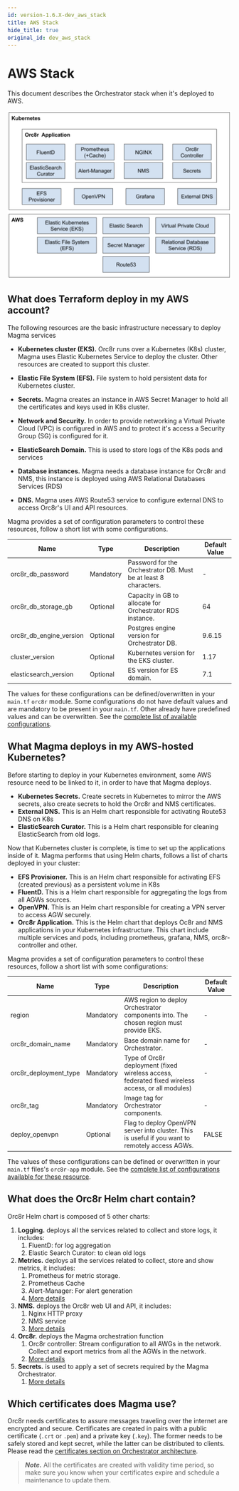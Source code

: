 ```yaml
---
id: version-1.6.X-dev_aws_stack
title: AWS Stack
hide_title: true
original_id: dev_aws_stack
---
```


# AWS Stack

This document describes the Orchestrator stack when it's deployed to AWS.

![orc8r_aws_stack](../../../../readmes/assets/orc8r/orc8r_aws_stack.png)

## What does Terraform deploy in my AWS account?

The following resources are the basic infrastructure necessary to deploy Magma services

* **Kubernetes cluster (EKS).** Orc8r runs over a Kubernetes (K8s) cluster, Magma uses Elastic Kubernetes Service to deploy the cluster. Other resources are created to support this cluster.
* **Elastic File System (EFS).** File system to hold persistent data for Kubernetes cluster.
* **Secrets.** Magma creates an instance in AWS Secret Manager to hold all the certificates and keys used in K8s cluster.
* **Network and Security.** In order to provide networking a Virtual Private Cloud (VPC) is configured in AWS and to protect it's access a Security Group (SG) is configured for it.

* **ElasticSearch Domain.** This is used to store logs of the K8s pods and services
* **Database instances.** Magma needs a database instance for Orc8r and NMS, this instance is deployed using AWS Relational Databases Services (RDS)
* **DNS.** Magma uses AWS Route53 service to configure external DNS to access Orc8r's UI and API resources.

Magma provides a set of configuration parameters to control these resources, follow a short list with some configurations.

|Name	|Type	|Description	|Default Value	|
|---	|---	|---	|---	|
|orc8r_db_password	|Mandatory	|Password for the Orchestrator DB. Must be at least 8 characters.	|-	|
|orc8r_db_storage_gb	|Optional	|Capacity in GB to allocate for Orchestrator RDS instance.	|64	|
|orc8r_db_engine_version	|Optional	|Postgres engine version for Orchestrator DB.	|9.6.15	|
|cluster_version	|Optional	|Kubernetes version for the EKS cluster.	|1.17	|
|elasticsearch_version	|Optional	|ES version for ES domain.	|7.1	|

The values for these configurations can be defined/overwritten in your `main.tf` `orc8r` module.
Some configurations do not have default values and are mandatory to be present in your `main.tf`.
Other already have predefined values and can be overwritten.
See the [complete list of available configurations](http://github.com/magma/magma/blob/master/orc8r/cloud/deploy/terraform/orc8r-aws/variables.tf).

## What Magma deploys in my AWS-hosted Kubernetes?


Before starting to deploy in your Kubernetes environment, some AWS resource need to be linked to it, in order to have that Magma deploys.

* **Kubernetes Secrets.** Create secrets in Kubernetes to mirror the AWS secrets, also create secrets to hold the Orc8r and NMS certificates.
* **External DNS.** This is an Helm chart responsible for activating Route53 DNS on K8s
* **ElasticSearch Curator.** This is a Helm chart responsible for cleaning ElasticSearch from old logs.


Now that Kubernetes cluster is complete, is time to set up the applications inside of it. Magma performs that using Helm charts, follows a list of charts deployed in your cluster:

* **EFS Provisioner.** This is an Helm chart responsible for activating EFS (created previous) as a persistent volume in K8s
* **FluentD.** This is a Helm chart responsible for aggregating the logs from all AGWs sources.
* **OpenVPN.** This is an Helm chart responsible for creating a VPN server to access AGW securely.
* **Orc8r Application.** This is the Helm chart that deploys Oc8r and NMS applications in your Kubernetes infrastructure. This chart include multiple services and pods, including prometheus, grafana, NMS, orc8r-controller and other.

Magma provides a set of configuration parameters to control these resources, follow a short list with some configurations:

|Name	|Type	|Description	|Default Value	|
|---	|---	|---	|---	|
|region	|Mandatory	|AWS region to deploy Orchestrator components into. The chosen region must provide EKS.	|-	|
|orc8r_domain_name	|Mandatory	|Base domain name for Orchestrator.	|-	|
|orc8r_deployment_type	|Mandatory	|Type of Orc8r deployment (fixed wireless access, federated fixed wireless access, or all modules)	|-	|
|orc8r_tag	|Mandatory	|Image tag for Orchestrator components.	|-	|
|deploy_openvpn	|Optional	|Flag to deploy OpenVPN server into cluster. This is useful if you want to remotely access AGWs.	|FALSE	|

The values of these configurations can be defined or overwritten in your `main.tf` files's `orc8r-app` module.
See the [complete list of configurations available for these resource](http://github.com/magma/magma/blob/master/orc8r/cloud/deploy/terraform/orc8r-helm-aws/variables.tf).

## What does the Orc8r Helm chart contain?


Orc8r Helm chart is composed of 5 other charts:

1. **Logging.** deploys all the services related to collect and store logs, it includes:
    1. FluentD: for log aggregation
    2. Elastic Search Curator: to clean old logs
2. **Metrics.** deploys all the services related to collect, store and show metrics, it includes:
    1. Prometheus for metric storage.
    2. Prometheus Cache
    3. Alert-Manager: For alert generation
    4. [More details](https://github.com/magma/magma/blob/master/orc8r/cloud/helm/orc8r/charts/metrics/README.md)
3. **NMS.** deploys the Orc8r web UI and API, it includes:
    1. Nginx HTTP proxy
    2. NMS service
    3. [More details](https://github.com/magma/magma/blob/master/orc8r/cloud/helm/orc8r/charts/nms/README.md)
4. **Orc8r.** deploys the Magma orchestration function
    1. Orc8r controller: Stream configuration to all AWGs in the network. Collect and export metrics from all the AGWs in the network.
    2. [More details](https://github.com/magma/magma/blob/master/orc8r/cloud/helm/README.md)
5. **Secrets.** is used to apply a set of secrets required by the Magma Orchestrator.
    1. [More details](https://github.com/magma/magma/blob/master/orc8r/cloud/helm/orc8r/charts/secrets/README.md)

## Which certificates does Magma use?

Orc8r needs certificates to assure messages traveling over the internet are encrypted and secure. Certificates are created in pairs with a public certificate (`.crt` or `.pem`) and a private key (`.key`). The former needs to be safely stored and kept secret, while the latter can be distributed to clients. Please read the [certificates section on Orchestrator architecture](https://magma.github.io/magma/docs/next/orc8r/dev_security#certificates).

> ***Note.*** All the certificates are created with validity time period, so make sure you know when your certificates expire and schedule a maintenance to update them.
